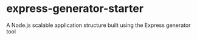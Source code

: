 # express-generator-starter
A Node.js scalable application structure built using the Express generator tool
